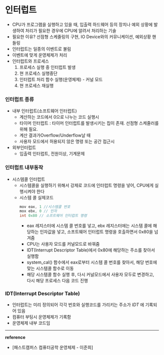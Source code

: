 

# 인터럽트
- CPU가 프로그램을 실행하고 있을 때, 입출력 하드웨어 등의 장치나 예외 상황에 발생하여 처리가 필요한 경우에 CPU에 알려서 처리하는 기술
- 필요한 이유? 선점형 스케줄링의 구현, IO Device와의 커뮤니케이션, 예외상황 핸들링
- 인터럽트는 일종의 이벤트로 불림
- 이벤트에 맞게 운영체제가 처리
- 인터럽트와 프로세스
    1. 프로세스 실행 중 인터럽트 발생
    2. 현 프로세스 실행중단
    3. 인터럽트 처리 함수 실행(운영체제) - 커널 모드
    4. 현 프로세스 재실행

### 인터럽트 종류
- 내부 인터럽트(소프트웨어 인터럽트)
    - 계산하는 코드에서 0으로 나누는 코드 실행시
    - 타이머 인터럽트 : 타이머 인터럽트를 발생시키는 칩이 존재. 선점형 스케줄러를 위해 필요.
    - 계산 결과가Overflow/Underflow날 때
    - 사용자 모드에서 허용되지 않은 명령 또는 공간 접근시
- 외부인터럽트
    - 입출력 인터럽트, 전원이상, 기계문제

### 인터럽트 내부동작
- 시스템콜 인터럽트
    - 시스템콜을 실행하기 위해서 강제로 코드에 인터럽트 명령을 넣어, CPU에게 실행시켜야 한다
    - 시스템 콜 실제코드
        ```C
        mov eax, 1 //시스템콜 번호
        mox ebx, 0 // 인자
        int 0x80 // 소프트웨어 인터럽트 명령
        ```
        - eax 레지스터에 시스템 콜 번호를 넣고,  ebx 레지스터에는 시스템 콜에 해당하는 인자값을 넣고, 소프트웨어 인터럽트 명령을 호출하면서 0x80을 넘겨줌
        - CPU는 사용자 모드를 커널모드로 바꿔줌
        - IDT(Interrupt Descriptor Table)에서 0x80에 해당하는 주소를 찾아서 실행함
        - system_cal() 함수에서 eax로부터 시스템 콜 번호를 찾아서, 해당 번호에 맞는 시스템콜 함수로 이동
        - 해당 시스템콜 함수 실행 후, 다시 커널모드에서 사용자 모두로 변경하고, 다시 해당 프로세스 다음 코드 진행

### IDT(Interrupt Descriptor Table)        
- 인터럽트는 미리 정의되어 각각 번호와 실행코드를 가리키는 주소가  _IDT_ 에 기록되어 있음 
- 컴퓨터 부팅시 운영체제가 기록함
- 운영체제 내부 코드임

---
__reference__
- [패스트캠퍼스 컴퓨터공학 운영체제 - 이준희]